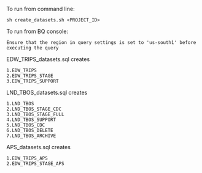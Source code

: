 To run from command line:

    sh create_datasets.sh <PROJECT_ID>

To run from BQ console:

    Ensure that the region in query settings is set to 'us-south1' before executing the query

EDW_TRIPS_datasets.sql creates

    1.EDW_TRIPS
    2.EDW_TRIPS_STAGE
    3.EDW_TRIPS_SUPPORT

LND_TBOS_datasets.sql creates

    1.LND_TBOS
    2.LND_TBOS_STAGE_CDC
    3.LND_TBOS_STAGE_FULL
    4.LND_TBOS_SUPPORT
    5.LND_TBOS_CDC
    6.LND_TBOS_DELETE
    7.LND_TBOS_ARCHIVE

APS_datasets.sql creates

    1.EDW_TRIPS_APS
    2.EDW_TRIPS_STAGE_APS
